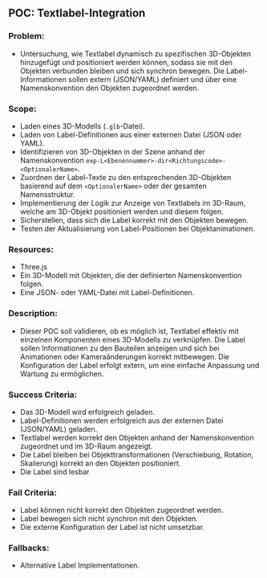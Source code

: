 ## POC: Textlabel-Integration

### Problem:
   * Untersuchung, wie Textlabel dynamisch zu spezifischen 3D-Objekten hinzugefügt und positioniert werden können, sodass sie mit den Objekten verbunden bleiben und sich synchron bewegen. Die Label-Informationen sollen extern (JSON/YAML) definiert und über eine Namenskonvention den Objekten zugeordnet werden.

### Scope:
   * Laden eines 3D-Modells (`.glb`-Datei).
   * Laden von Label-Definitionen aus einer externen Datei (JSON oder YAML).
   * Identifizieren von 3D-Objekten in der Szene anhand der Namenskonvention `exp-L<Ebenennummer>-dir<Richtungscode>-<OptionalerName>`.
   * Zuordnen der Label-Texte zu den entsprechenden 3D-Objekten basierend auf dem `<OptionalerName>` oder der gesamten Namensstruktur.
   * Implementierung der Logik zur Anzeige von Textlabels im 3D-Raum, welche am 3D-Objekt positioniert werden und diesem folgen.
   * Sicherstellen, dass sich die Label korrekt mit den Objekten bewegen.
   * Testen der Aktualisierung von Label-Positionen bei Objektanimationen.

### Resources:
   * Three.js
   * Ein 3D-Modell mit Objekten, die der definierten Namenskonvention folgen.
   * Eine JSON- oder YAML-Datei mit Label-Definitionen.

### Description:
   * Dieser POC soll validieren, ob es möglich ist, Textlabel effektiv mit einzelnen Komponenten eines 3D-Modells zu verknüpfen. Die Label sollen Informationen zu den Bauteilen anzeigen und sich bei Animationen oder Kameraänderungen korrekt mitbewegen. Die Konfiguration der Label erfolgt extern, um eine einfache Anpassung und Wartung zu ermöglichen.

### Success Criteria:
   * Das 3D-Modell wird erfolgreich geladen.
   * Label-Definitionen werden erfolgreich aus der externen Datei (JSON/YAML) geladen.
   * Textlabel werden korrekt den Objekten anhand der Namenskonvention zugeordnet und im 3D-Raum angezeigt.
   * Die Label bleiben bei Objekttransformationen (Verschiebung, Rotation, Skalierung) korrekt an den Objekten positioniert.
   * Die Label sind lesbar

### Fail Criteria:
   * Label können nicht korrekt den Objekten zugeordnet werden.
   * Label bewegen sich nicht synchron mit den Objekten.
   * Die externe Konfiguration der Label ist nicht umsetzbar.

### Fallbacks:
   * Alternative Label Implementationen.